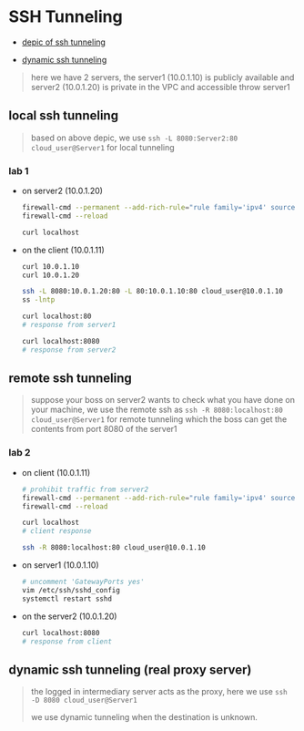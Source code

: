 # SSH Tunneling

- [depic of ssh tunneling](https://unix.stackexchange.com/questions/115897/whats-ssh-port-forwarding-and-whats-the-difference-between-ssh-local-and-remot)

- [dynamic ssh tunneling](https://superuser.com/questions/271616/socks-vs-ssh-local-port-forwarding)

> here we have 2 servers, the server1 (10.0.1.10) is publicly available and server2 (10.0.1.20) is private in the VPC and accessible throw server1

## local ssh tunneling

> based on above depic, we use `ssh -L 8080:Server2:80 cloud_user@Server1` for local tunneling

### lab 1

- on server2 (10.0.1.20)

    ```bash
    firewall-cmd --permanent --add-rich-rule="rule family='ipv4' source address='10.0.1.11' reject"
    firewall-cmd --reload

    curl localhost
    ```

- on the client (10.0.1.11)

    ```bash
    curl 10.0.1.10
    curl 10.0.1.20

    ssh -L 8080:10.0.1.20:80 -L 80:10.0.1.10:80 cloud_user@10.0.1.10
    ss -lntp

    curl localhost:80
    # response from server1

    curl localhost:8080
    # response from server2
    ```

## remote ssh tunneling

> suppose your boss on server2 wants to check what you have done on your machine, we use the remote ssh as `ssh -R 8080:localhost:80 cloud_user@Server1` for remote tunneling which the boss can get the contents from port 8080 of the server1

### lab 2

- on client (10.0.1.11)

    ```bash
    # prohibit traffic from server2
    firewall-cmd --permanent --add-rich-rule="rule family='ipv4' source address='10.0.1.20' reject"
    firewall-cmd --reload

    curl localhost
    # client response

    ssh -R 8080:localhost:80 cloud_user@10.0.1.10
    ```

- on server1 (10.0.1.10)

    ```bash
    # uncomment 'GatewayPorts yes'
    vim /etc/ssh/sshd_config
    systemctl restart sshd
    ```

- on the server2 (10.0.1.20)

    ```bash
    curl localhost:8080
    # response from client
    ```

## dynamic ssh tunneling (real proxy server)

> the logged in intermediary server acts as the proxy, here we use `ssh -D 8080 cloud_user@Server1`
>
> we use dynamic tunneling when the destination is unknown.
